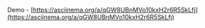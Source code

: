 Demo - 
[https://asciinema.org/a/qGW8UBnMVo10kxH2r6R5SkLfj](https://asciinema.org/a/qGW8UBnMVo10kxH2r6R5SkLfj)
